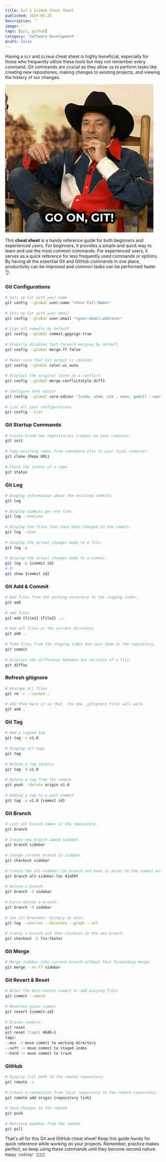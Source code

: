 ```yaml
---
title: Git & GitHub Cheat Sheet
published: 2024-05-28
description: ''
image: ''
tags: [git, github]
category: 'Software Development'
draft: false 
---
```

Having a `Git` and `GitHub` cheat sheet is highly beneficial, especially for those who frequently utilize these tools but may not remember every command. Git commands are crucial as they allow us to perform tasks like creating new repositories, making changes to existing projects, and viewing the history of our changes.

![image](git.gif)

This **cheat sheet** is a handy reference guide for both beginners and experienced users. For beginners, it provides a simple and quick way to learn and use the most common commands. For experienced users, it serves as a quick reference for less frequently used commands or options. By having all the essential Git and GitHub commands in one place, productivity can be improved and common tasks can be performed faster 👌.

### **Git Configurations**
```bash
# Sets up Git with your name
git config --global user.name "<Your-Full-Name>"

# Sets up Git with your email
git config --global user.email "<your-email-address>"

# Sign all commits by default 
git config --global commit.gpgsign true

# Globally disables fast-forward merging by default
git config --global merge.ff false

# Makes sure that Git output is colored
git config --global color.ui auto

# Displays the original state in a conflict
git config --global merge.conflictstyle diff3

# Configure text editor
git config --global core.editor "[code, atom, vim , nano, gedit] --wait"

# List all your configurations
git config --list
```

### Git Startup Commands
```bash
# Create brand new repositories (repos) on your computer.
git init

# Copy existing repos from somewhere else to your local computer.
git clone {Repo URL}

# Check the status of a repo
git status
```

### Git Log
```bash
# Display information about the existing commits.
git log

# Display commits per one line.
git log --oneline

# Display the files that have been changed in the commit.
git log --stat

# display the actual changes made to a file.
git log -p

# display the actual changes made to a commit.
git log -p {commit id}
# Or 
git show {commit id}
```

### Git Add & Commit
```bash
# Add files from the working directory to the staging index.
git add

# add files
git add {file1} {file2} ...

# Add all files in the current directory
git add .

# Take files from the staging index and save them in the repository.
git commit

# Displays the difference between two versions of a file.
git diffas
```

### Refresh gitignore
```bash
# Unstage all files 
git rm -r --cached .

# Add them back in so that, the new .gitignore files will work.
git add .
```

### Git Tag
```bash
# Add a signed tag
git tag -s v1.0

# Display all tags
git tag

# Delete a tag locally
git tag -d v1.0

# Delete a tag from the remote
git push --delete origin v1.0

# Adding a tag to a past commit
git tag -a v1.0 {commit id}
```

### Git Branch
```bash
# List all branch names in the repository.
git branch

# Create new branch named sidebar.
git branch sidebar

# Change current branch to sidebar.
git checkout sidebar

# Create the alt-sidebar-loc branch and have it point to the commit with SHA 42a69f.
git branch alt-sidebar-loc 42a69f

# Delete a branch.
git branch -d sidebar

# Force delete a branch.
git branch -D sidebar

# see all branches' history at once.
git log --oneline --decorate --graph --all

# Create a branch and then checkout to the new branch.
git checkout -b fix-footer
```

### Git Merge
```bash
# Merge sidebar into current branch without fast forwarding merge.
git merge --no-ff sidebar
```

### Git Revert & Reset
```bash
# Alter the most-recent commit or add missing files
git commit --amend

# Reverses given commit
git revert {commit-id}

# Erases commits
git reset
git reset [tags] HEAD~1
tags:
--mix -> move commit to working directory
--soft -> move commit to staged index
--hard -> move commit to trash
```

### GitHub
```bash
# Display full path to the remote repository.
git remote -v

# Create a connection from local repository to the remote repository.
git remote add origin {repository link}

# Send changes to the remote
git push

# Retrieve updates from the remote
git pull
```

That's all for this Git and GitHub cheat sheet! Keep this guide handy for quick reference while working on your projects. Remember, practice makes perfect, so keep using these commands until they become second nature. `Happy coding! 👨‍💻👩‍💻`